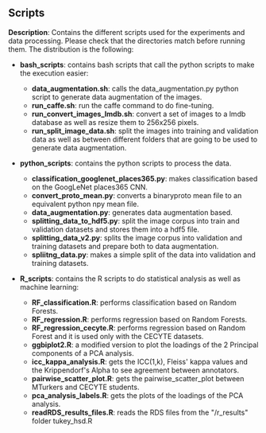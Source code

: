 ## Scripts

**Description**: Contains the different scripts used for the experiments and data processing. Please check that the directories match before running them. The distribution is the following:
* **bash_scripts**: contains bash scripts that call the python scripts to make the execution easier:
	* **data_augmentation.sh**: calls the data_augmentation.py python script to generate data augmentation of the images.
	* **run_caffe.sh**: run the caffe command to do fine-tuning.
	* **run_convert_images_lmdb.sh**: convert a set of images to a lmdb database as well as resize them to 256x256 pixels.
	* **run_split_image_data.sh**: split the images into training and validation data as well as between different folders that are going to be used to generate data augmentation.
	
* **python_scripts**: contains the python scripts to process the data.
	* **classification_googlenet_places365.py**: makes classification based on the GoogLeNet places365 CNN.
	* **convert_proto_mean.py**: converts a binaryproto mean file to an equivalent python npy mean file.
	* **data_augmentation.py**: generates data augmentation based.
	* **splitting_data_to_hdf5.py**: split the image corpus into train and validation datasets and stores them into a hdf5 file.
	* **splitting_data_v2.py**: splits the image corpus into validation and training datasets and prepare both to data augmentation.
	* **spliitng_data.py**: makes a simple split of the data into validation and training datasets.

* **R_scripts**: contains the R scripts to do statistical analysis as well as machine learning:
	* **RF_classification.R**: performs classification based on Random Forests.
	* **RF_regression.R**: performs regression based on Random Forests.
	* **RF_regression_cecyte.R**: performs regression based on Random Forest and it is used only with the CECYTE datasets.
	* **ggbiplot2.R**: a modified version to plot the loadings of the 2 Principal components of a PCA analysis.
	* **icc_kappa_analysis.R**: gets the ICC(1,k), Fleiss' kappa values and the Krippendorf's Alpha to see agreement between annotators.
	* **pairwise_scatter_plot.R**: gets the pairwise_scatter_plot between MTurkers and CECYTE students.
	* **pca_analysis_labels.R**: gets the plots of the loadings of the PCA analysis.
	* **readRDS_results_files.R**: reads the RDS files from the "/r_results" folder
tukey_hsd.R

